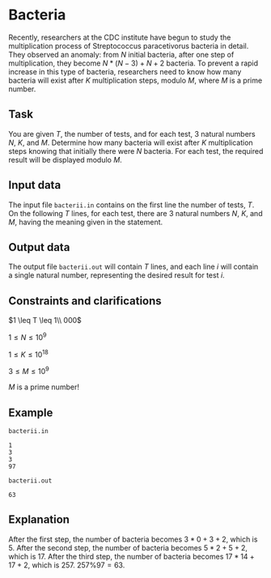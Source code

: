 # Bacteria

Recently, researchers at the CDC institute have begun to study the multiplication process of Streptococcus paracetivorus bacteria in detail. They observed an anomaly: from $N$ initial bacteria, after one step of multiplication, they become $N * (N - 3) + N + 2$ bacteria. To prevent a rapid increase in this type of bacteria, researchers need to know how many bacteria will exist after $K$ multiplication steps, modulo $M$, where $M$ is a prime number.

## Task

You are given $T$, the number of tests, and for each test, 3 natural numbers $N$, $K$, and $M$. Determine how many bacteria will exist after $K$ multiplication steps knowing that initially there were $N$ bacteria. For each test, the required result will be displayed modulo $M$.

## Input data

The input file `bacterii.in` contains on the first line the number of tests, $T$. On the following $T$ lines, for each test, there are 3 natural numbers $N$, $K$, and $M$, having the meaning given in the statement.

## Output data

The output file `bacterii.out` will contain $T$ lines, and each line $i$ will contain a single natural number, representing the desired result for test $i$.

## Constraints and clarifications

$1 \leq T \leq 1\\ 000$

$1 \leq N \leq 10^9$

$1 \leq K \leq 10^{18}$

$3 \leq M \leq 10^9$

$M$ is a prime number!

## Example

`bacterii.in`
```
1
3
3
97
```

`bacterii.out`
```
63
```

## Explanation

After the first step, the number of bacteria becomes $3 * 0 + 3 + 2$, which is $5$. After the second step, the number of bacteria becomes $5 * 2 + 5 + 2$, which is $17$. After the third step, the number of bacteria becomes $17 * 14 + 17 + 2$, which is $257$. $257 \% 97 = 63$.